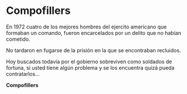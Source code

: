 # Compofillers

En 1972 cuatro de los mejores hombres del ejercito americano que formaban un comando, fueron encarcelados por un delito que no habían cometido.

No tardaron en fugarse de la prisión en la que se encontraban recluidos.

Hoy buscados todavía por el gobierno sobreviven como soldados de fortuna, si usted tiene algún problema y se los encuentra quizá pueda contratarlos…

**Compofillers**
